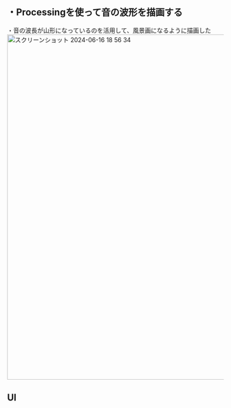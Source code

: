 
## ・Processingを使って音の波形を描画する
・音の波長が山形になっているのを活用して、風景画になるように描画した
<img width="800" alt="スクリーンショット 2024-06-16 18 56 34" src="https://github.com/azuma502/processing_study/assets/114731756/8a42f32c-d465-41a7-bf2b-ad228012e76d">




## UI

